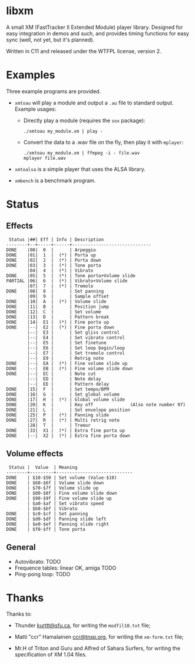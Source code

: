 libxm
=====

A small XM (FastTracker II Extended Module) player library. Designed
for easy integration in demos and such, and provides timing functions
for easy sync (well, not yet, but it's planned).

Written in C11 and released under the WTFPL license, version 2.

Examples
========

Three example programs are provided.

* `xmtoau` will play a module and output a `.au` file to standard
  output. Example usages:

  * Directly play a module (requires the `sox` package):

    ~~~
	./xmtoau my_module.xm | play -
	~~~

  * Convert the data to a .wav file on the fly, then play it with `mplayer`:

    ~~~
    ./xmtoau my_module.xm | ffmpeg -i - file.wav
    mplayer file.wav
	~~~

* `xmtoalsa` is a simple player that uses the ALSA library.

* `xmbench` is a benchmark program.

Status
======

Effects
-------

~~~
 Status |##| Eff | Info | Description
--------+--+-----+------+------------------------------
DONE    |00|  0  |      | Arpeggio
DONE    |01|  1  |  (*) | Porta up
DONE    |02|  2  |  (*) | Porta down
DONE    |03|  3  |  (*) | Tone porta
        |04|  4  |  (*) | Vibrato
DONE    |05|  5  |  (*) | Tone porta+Volume slide
PARTIAL |06|  6  |  (*) | Vibrato+Volume slide
        |07|  7  |  (*) | Tremolo
DONE    |08|  8  |      | Set panning
        |09|  9  |      | Sample offset
DONE    |10|  A  |  (*) | Volume slide
DONE    |11|  B  |      | Position jump
DONE    |12|  C  |      | Set volume
DONE    |13|  D  |      | Pattern break
DONE    |14|  E1 |  (*) | Fine porta up
DONE    |--|  E2 |  (*) | Fine porta down
        |--|  E3 |      | Set gliss control
        |--|  E4 |      | Set vibrato control
        |--|  E5 |      | Set finetune
        |--|  E6 |      | Set loop begin/loop
        |--|  E7 |      | Set tremolo control
        |--|  E9 |      | Retrig note
DONE    |--|  EA |  (*) | Fine volume slide up
DONE    |--|  EB |  (*) | Fine volume slide down
DONE    |--|  EC |      | Note cut
        |--|  ED |      | Note delay
        |--|  EE |      | Pattern delay
DONE    |15|  F  |      | Set tempo/BPM
DONE    |16|  G  |      | Set global volume
DONE    |17|  H  |  (*) | Global volume slide
DONE    |20|  K  |      | Key off              (Also note number 97)
DONE    |21|  L  |      | Set envelope position
DONE    |25|  P  |  (*) | Panning slide
DONE    |27|  R  |  (*) | Multi retrig note
        |28|  T  |      | Tremor
DONE    |33|  X1 |  (*) | Extra fine porta up
DONE    |--|  X2 |  (*) | Extra fine porta down
~~~

Volume effects
--------------

~~~
 Status |  Value  | Meaning
--------+---------+-----------------------------
DONE    | $10-$50 | Set volume (Value-$10)
DONE    | $60-$6f | Volume slide down
DONE    | $70-$7f | Volume slide up
DONE    | $80-$8f | Fine volume slide down
DONE    | $90-$9f | Fine volume slide up
        | $a0-$af | Set vibrato speed
        | $b0-$bf | Vibrato
DONE    | $c0-$cf | Set panning
DONE    | $d0-$df | Panning slide left
DONE    | $e0-$ef | Panning slide right
DONE    | $f0-$ff | Tone porta
~~~

General
-------

* Autovibrato: TODO
* Frequence tables: linear OK, amiga TODO
* Ping-pong loop: TODO

Thanks
======

Thanks to:

* Thunder <kurttt@sfu.ca>, for writing the `modfil10.txt` file;

* Matti "ccr" Hamalainen <ccr@tnsp.org>, for writing the `xm-form.txt`
  file;

* Mr.H of Triton and Guru and Alfred of Sahara Surfers, for writing
  the specification of XM 1.04 files.
